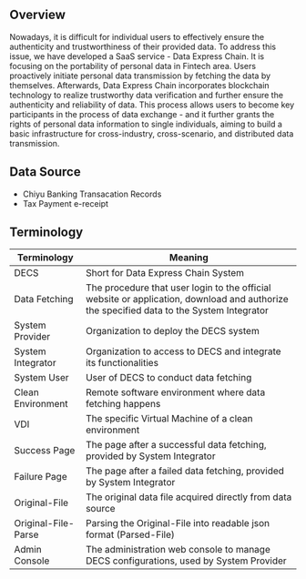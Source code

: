 ## Overview

Nowadays, it is difficult for individual users to effectively ensure the authenticity and trustworthiness of their provided data. To address this issue, we have developed a SaaS service - Data Express Chain. It is focusing on the portability of personal data in Fintech area. Users proactively initiate personal data transmission by fetching the data by themselves. Afterwards, Data Express Chain incorporates blockchain technology to realize trustworthy data verification and further ensure the authenticity and reliability of data. This process allows users to become key participants in the process of data exchange - and it further grants the rights of personal data information to single individuals, aiming to build a basic infrastructure for cross-industry, cross-scenario, and distributed data transmission.

## Data Source

* Chiyu Banking Transacation Records
* Tax Payment e-receipt

## Terminology

| **Terminology** | **Meaning**                                                                                                                           |
| --------------------- | ------------------------------------------------------------------------------------------------------------------------------------------- |
| DECS                  | Short for Data Express Chain System                                                                                                         |
| Data Fetching         | The procedure that user login to the official website or application, download and authorize the specified data to the System Integrator |
| System Provider       | Organization to deploy the DECS system                                                                                                      |
| System Integrator     | Organization to access to DECS and integrate its functionalities                                                                            |
| System User           | User of DECS to conduct data fetching                                                                                                       |
| Clean Environment     | Remote software environment where data fetching happens                                                                                     |
| VDI                   | The specific Virtual Machine of a clean environment                                                                                         |
| Success Page          | The page after a successful data fetching, provided by System Integrator                                                                    |
| Failure Page          | The page after a failed data fetching, provided by System Integrator                                                                       |
| Original-File         | The original data file acquired directly from data source                                                                                   |
| Original-File-Parse   | Parsing the Original-File into readable json format (Parsed-File)                                                                          |
| Admin Console         | The administration web console to manage DECS configurations, used by System Provider                                                       |
